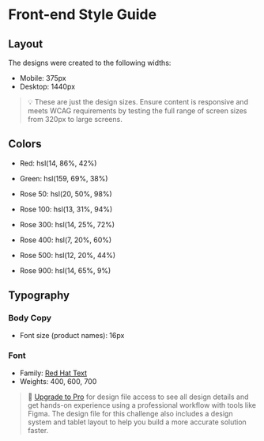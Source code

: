# Front-end Style Guide

## Layout

The designs were created to the following widths:

- Mobile: 375px
- Desktop: 1440px

> 💡 These are just the design sizes. Ensure content is responsive and meets WCAG requirements by testing the full range of screen sizes from 320px to large screens.

## Colors
- Red: hsl(14, 86%, 42%)
- Green: hsl(159, 69%, 38%)

- Rose 50: hsl(20, 50%, 98%)
- Rose 100: hsl(13, 31%, 94%)
- Rose 300: hsl(14, 25%, 72%)
- Rose 400: hsl(7, 20%, 60%)
- Rose 500: hsl(12, 20%, 44%)
- Rose 900: hsl(14, 65%, 9%)


## Typography

### Body Copy

- Font size (product names): 16px

### Font

- Family: [Red Hat Text](https://fonts.google.com/specimen/Red+Hat+Text)
- Weights: 400, 600, 700

> 💎 [Upgrade to Pro](https://www.frontendmentor.io/pro?ref=style-guide) for design file access to see all design details and get hands-on experience using a professional workflow with tools like Figma. The design file for this challenge also includes a design system and tablet layout to help you build a more accurate solution faster.